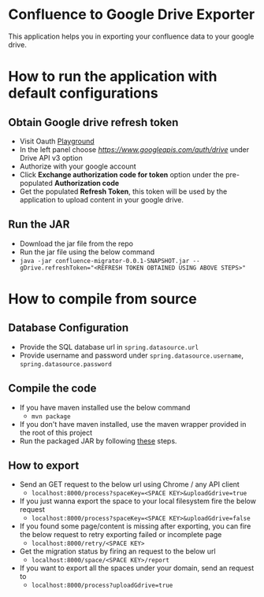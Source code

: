 # Confluence to Google Drive Exporter

This application helps you in exporting your confluence data to your google drive.


# How to run the application with default configurations
## Obtain Google drive refresh token

- Visit Oauth [Playground](https://developers.google.com/oauthplayground/)
- In the left panel choose  *https://www.googleapis.com/auth/drive* under Drive API v3 option
- Authorize with your google account
- Click **Exchange authorization code for token** option under the pre-populated **Authorization code**
- Get the populated **Refresh Token**, this token will be used by the application to upload content in your google drive.
## Run the JAR
- Download the jar file from the repo
- Run the jar file using the below command
- `java -jar confluence-migrator-0.0.1-SNAPSHOT.jar --gDrive.refreshToken="<REFRESH TOKEN OBTAINED USING ABOVE STEPS>"`


# How to compile from source

## Database Configuration


- Provide the SQL database url  in `spring.datasource.url`
- Provide username and password under `spring.datasource.username`, `spring.datasource.password`

## Compile the code
- If you have maven installed use the below command
  - `mvn package`
- If you don't have maven installed, use the maven wrapper provided in the root of this project
- Run the packaged JAR by following [these](#How-to-run-the-application-with-default-configurations) steps.

## How to export
- Send an GET request to the below url using Chrome / any API client
    - `localhost:8000/process?spaceKey=<SPACE KEY>&uploadGdrive=true`
- If you just wanna export the space to your local filesystem fire the below request
    - `localhost:8000/process?spaceKey=<SPACE KEY>&uploadGdrive=false`
- If you found some page/content is missing after exporting, you can fire the below request to retry exporting failed or incomplete page
    - `localhost:8000/retry/<SPACE KEY>`
- Get the migration status by firing an request to the below url
    - `localhost:8000/space/<SPACE KEY>/report`
- If you want to export all the spaces under your domain, send an request to
    - `localhost:8000/process?uploadGdrive=true`
